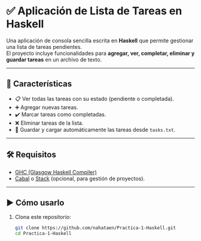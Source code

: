 # ✅ Aplicación de Lista de Tareas en Haskell

Una aplicación de consola sencilla escrita en **Haskell** que permite gestionar una lista de tareas pendientes.  
El proyecto incluye funcionalidades para **agregar, ver, completar, eliminar y guardar tareas** en un archivo de texto.

---

## 🚀 Características

- 📋 Ver todas las tareas con su estado (pendiente o completada).  
- ➕ Agregar nuevas tareas.  
- ✔️ Marcar tareas como completadas.  
- ❌ Eliminar tareas de la lista.  
- 💾 Guardar y cargar automáticamente las tareas desde `tasks.txt`.  

---

## 🛠️ Requisitos

- [GHC (Glasgow Haskell Compiler)](https://www.haskell.org/ghc/)  
- [Cabal](https://www.haskell.org/cabal/) o [Stack](https://docs.haskellstack.org/) (opcional, para gestión de proyectos).  

---

## ▶️ Cómo usarlo

1. Clona este repositorio:  
   ```bash
   git clone https://github.com/nahataen/Practica-1-Haskell.git
   cd Practica-1-Haskell
